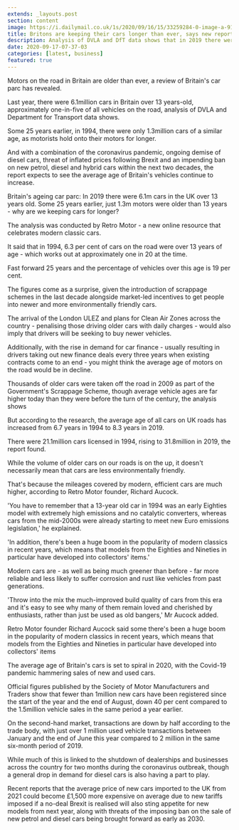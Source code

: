 ```yaml
---
extends: _layouts.post
section: content
image: https://i.dailymail.co.uk/1s/2020/09/16/15/33259284-0-image-a-91_1600267857545.jpg 
title: Britons are keeping their cars longer than ever, says new report 
description: Analysis of DVLA and DfT data shows that in 2019 there were 6.1m cars in the UK over 13 years old, approximately one-in-five of all vehicles on the road. In 1994, there were only 1.3m over that age. 
date: 2020-09-17-07-37-03 
categories: [latest, business] 
featured: true 
--- 
```

Motors on the road in Britain are older than ever, a review of Britain's car parc has revealed.

Last year, there were 6.1million cars in Britain over 13 years-old, approximately one-in-five of all vehicles on the road, analysis of DVLA and Department for Transport data shows.

Some 25 years earlier, in 1994, there were only 1.3million cars of a similar age, as motorists hold onto their motors for longer. 

And with a combination of the coronavirus pandemic, ongoing demise of diesel cars, threat of inflated prices following Brexit and an impending ban on new petrol, diesel and hybrid cars within the next two decades, the report expects to see the average age of Britain's vehicles continue to increase.

Britain's ageing car parc: In 2019 there were 6.1m cars in the UK over 13 years old. Some 25 years earlier, just 1.3m motors were older than 13 years - why are we keeping cars for longer?

The analysis was conducted by Retro Motor - a new online resource that celebrates modern classic cars. 

It said that in 1994, 6.3 per cent of cars on the road were over 13 years of age - which works out at approximately one in 20 at the time.

Fast forward 25 years and the percentage of vehicles over this age is 19 per cent. 

The figures come as a surprise, given the introduction of scrappage schemes in the last decade alongside market-led incentives to get people into newer and more environmentally friendly cars.

The arrival of the London ULEZ and plans for Clean Air Zones across the country - penalising those driving older cars with daily charges - would also imply that drivers will be seeking to buy newer vehicles.

Additionally, with the rise in demand for car finance - usually resulting in drivers taking out new finance deals every three years when existing contracts come to an end - you might think the average age of motors on the road would be in decline. 

Thousands of older cars were taken off the road in 2009 as part of the Government's Scrappage Scheme, though average vehicle ages are far higher today than they were before the turn of the century, the analysis shows

But according to the research, the average age of all cars on UK roads has increased from 6.7 years in 1994 to 8.3 years in 2019. 

There were 21.1million cars licensed in 1994, rising to 31.8million in 2019, the report found.

While the volume of older cars on our roads is on the up, it doesn't necessarily mean that cars are less environmentally friendly.

That's because the mileages covered by modern, efficient cars are much higher, according to Retro Motor founder, Richard Aucock. 

'You have to remember that a 13-year old car in 1994 was an early Eighties model with extremely high emissions and no catalytic converters, whereas cars from the mid-2000s were already starting to meet new Euro emissions legislation,' he explained.

'In addition, there's been a huge boom in the popularity of modern classics in recent years, which means that models from the Eighties and Nineties in particular have developed into collectors' items.'

Modern cars are - as well as being much greener than before - far more reliable and less likely to suffer corrosion and rust like vehicles from past generations. 

'Throw into the mix the much-improved build quality of cars from this era and it's easy to see why many of them remain loved and cherished by enthusiasts, rather than just be used as old bangers,' Mr Aucock added.

Retro Motor founder Richard Aucock said some there's been a huge boom in the popularity of modern classics in recent years, which means that models from the Eighties and Nineties in particular have developed into collectors' items

The average age of Britain's cars is set to spiral in 2020, with the Covid-19 pandemic hammering sales of new and used cars.

Official figures published by the Society of Motor Manufacturers and Traders show that fewer than 1million new cars have been registered since the start of the year and the end of August, down 40 per cent compared to the 1.5million vehicle sales in the same period a year earlier.

On the second-hand market, transactions are down by half according to the trade body, with just over 1 million used vehicle transactions between January and the end of June this year compared to 2 million in the same six-month period of 2019.

While much of this is linked to the shutdown of dealerships and businesses across the country for two months during the coronavirus outbreak, though a general drop in demand for diesel cars is also having a part to play.

Recent reports that the average price of new cars imported to the UK from 2021 could become £1,500 more expensive on average due to new tariffs imposed if a no-deal Brexit is realised will also sting appetite for new models from next year, along with threats of the imposing ban on the sale of new petrol and diesel cars being brought forward as early as 2030.  

